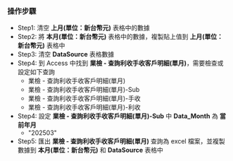 ### 操作步驟
- Step1: 清空 **上月(單位：新台幣元)** 表格中的數據
- Step2: 將 **本月(單位：新台幣元)** 表格中的數據，複製貼上值到 **上月(單位：新台幣元)** 表格中
- Step3: 清空 **DataSource** 表格數據
- Step4: 到 Access 中找到 **業檢 - 查詢利收手收客戶明細(單月)**，需要檢查或設定如下查詢
    - 業檢 - 查詢利收手收客戶明細(單月)
    - 業檢 - 查詢利收手收客戶明細(單月)-Sub
    - 業檢 - 查詢利收手收客戶明細(單月)-手收
    - 業檢 - 查詢利收手收客戶明細(單月)-利收
- Step4: 設定 **業檢 - 查詢利收手收客戶明細(單月)-Sub** 中 **Data_Month** 為 **當前年月**
    - "202503"
- Step5: 匯出 **業檢 - 查詢利收手收客戶明細(單月)** 查詢為 excel 檔案，並複製數據到 **本月(單位：新台幣元)** 和 **DataSource** 表格中